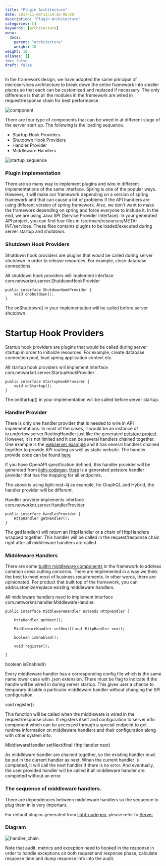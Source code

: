 ```yaml
---
title: "Plugin Architecture"
date: 2017-11-06T11:14:26-05:00
description: "Plugin Architecture"
categories: []
keywords: [architecture]
menu:
  docs:
    parent: "architecture"
    weight: 10
weight: 10
aliases: []
toc: false
draft: false
---
```



In the framework design, we have adopted the same principal of microservices architecture to break
down the entire framework into smaller pieces so that each can be customized and replaced if 
necessary. The only difference is that all the modules in the framework are wired in request/response
chain for best performance. 

![component](/images/light_java_component.png)

There are four type of components that can be wired in at different stage of the server start up. The
following is the loading sequence.

* Startup Hook Providers
* Shutdown Hook Providers
* Handler Provider
* Middleware Handlers

![startup_sequence](/images/startup_sequence.png)

### Plugin implementation

There are so many way to implement plugins and wire in different implementations of the same 
interface. Spring is one of the popular ways. However, it will make our framework depending on 
a version of spring framework and that can cause a lot of problems if the API handlers are
using different version of spring framework. Also, we don't want to make the framework depending
on spring and force everyone to include it. In the end, we are using Java SPI 
(Service Provider Interface). In your generated API project, you can find four files in 
/src/main/resources/META-INF/services. These files contains plugins to be loaded/executed during
server startup and shutdown.



### Shutdown Hook Providers

Shutdown hook providers are plugins that would be called during server shutdown in order to release
resources. For example, close database connections.

All shutdown hook providers will implement interface com.networknt.server.ShutdownHookProvider

```
public interface ShutdownHookProvider {
    void onShutdown();
}

```
The onShutdown() in your implementation will be called before server shutdown.

# Startup Hook Providers

Startup hook providers are plugins that would be called during server startup in order to initialize
resources. For example, create database connection pool, load spring application context etc.

All startup hook providers will implement interface com.networknt.server.StartupHookProvider

```
public interface StartupHookProvider {
    void onStartup();
}
```

The onStartup() in your implementation will be called before server startup.
 
### Handler Provider

There is only one handler provider that is needed to wire in API implementations. In most of the
cases, it would be an instance of io.undertow.server.RoutingHandler just like the generated [petstore
project](https://github.com/networknt/light-example-4j/tree/master/petstore). However, it is not
limited and it can be several handlers chained together. One example is the 
[webserver example](https://github.com/networknt/light-example-4j/tree/master/webserver) and it
has several handlers chained together to provide API routing as well as static website. The handler
provide code can be found [here](https://github.com/networknt/light-example-4j/blob/master/webserver/src/main/java/com/networknt/webserver/handler/WebServerHandlerProvider.java)

If you have OpenAPI specification defined, this handler provider will be generated from 
[light-codegen](https://github.com/networknt/light-codegen). [Here](https://github.com/networknt/light-example-4j/blob/master/petstore/src/main/java/io/swagger/handler/PathHandlerProvider.java) 
is a generated petstore handler provider that has the mapping for all endpoints.

The above is using light-rest-4j as example, for GraphQL and Hybrid, the handler provider will be
different.

Handler provider implements interface com.networknt.server.HandlerProvider

```
public interface HandlerProvider {
    HttpHandler getHandler();
}

```

The getHandler() will return an HttpHandler or a chain of HttpHandlers wrapped together. This handler
will be called in the request/response chain right after all middleware handlers are called.


### Middleware Handlers

There are some [builtin middleware components](https://networknt.github.io/light-4j/middleware/) 
in the framework to address common cross cutting concerns. There are implemented in a way we think
the best to meet most of business requirements. In other words, there are opinionated. For product
that built top of the framework, you can add/customize/replace existing middleware handlers. 

All middleware handlers need to implement interface com.networknt.handler.MiddlewareHandler.

```
public interface MiddlewareHandler extends HttpHandler {

    HttpHandler getNext();

    MiddlewareHandler setNext(final HttpHandler next);

    boolean isEnabled();

    void register();

}
```

boolean isEnabled() 

Every middleware handler has a corresponding config file which is the same name lower case 
with .json extension. There must be flag to indicate if the handle will be wired in during
server startup. This gives user a chance to temporary disable a particular middleware handler
without changing the SPI configuration.

void register()

This function will be called when the middleware is wired in the request/response chain. It registers
itself and configuration to server info component which can be accessed through a special endpoint
to get runtime information on middleware handlers and their configuration along with other system
info.

MiddlewareHandler setNext(final HttpHandler next)

As middleware handler are chained together, so the existing handler must be put in the current 
handler as next. When the current handler is completed, it will call the next handler if there is
no error. And eventually, the user provided handler will be called if all middleware handler are
completed without an error.

### The sequence of middleware handlers.

There are dependencies between middleware handlers so the sequence to plug them in is very important.

For default plugins generated from [light-codegen](https://github.com/networknt/light-codegen),
please refer to [Server](https://networknt.github.io/light-4j/other/server/)

### Diagram

![handler_chain](/images/handler_chain.png)


Note that audit, metrics and exception need to hooked in the response in order to handle exceptions
on both request and response phase, calculate response time and dump response info into the audit.

